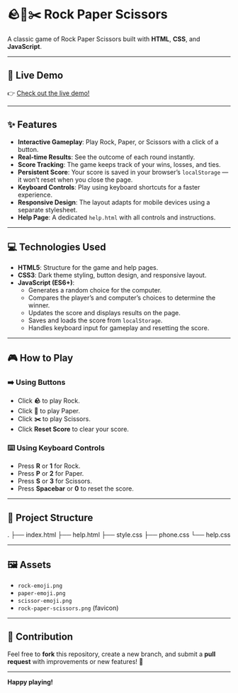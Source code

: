 # 🪨📄✂️ Rock Paper Scissors

A classic game of Rock Paper Scissors built with **HTML**, **CSS**, and **JavaScript**.

---

## 🚀 Live Demo

👉 [Check out the live demo!](https://tushartalekar.github.io/RockPaperScissor/) <!-- Replace # with your actual demo link -->

---

## ✨ Features

- **Interactive Gameplay**: Play Rock, Paper, or Scissors with a click of a button.
- **Real-time Results**: See the outcome of each round instantly.
- **Score Tracking**: The game keeps track of your wins, losses, and ties.
- **Persistent Score**: Your score is saved in your browser’s `localStorage` — it won’t reset when you close the page.
- **Keyboard Controls**: Play using keyboard shortcuts for a faster experience.
- **Responsive Design**: The layout adapts for mobile devices using a separate stylesheet.
- **Help Page**: A dedicated `help.html` with all controls and instructions.

---

## 💻 Technologies Used

- **HTML5**: Structure for the game and help pages.
- **CSS3**: Dark theme styling, button design, and responsive layout.
- **JavaScript (ES6+)**:
  - Generates a random choice for the computer.
  - Compares the player’s and computer’s choices to determine the winner.
  - Updates the score and displays results on the page.
  - Saves and loads the score from `localStorage`.
  - Handles keyboard input for gameplay and resetting the score.

---

## 🎮 How to Play

### ➡️ Using Buttons

- Click **🪨** to play Rock.
- Click **📄** to play Paper.
- Click **✂️** to play Scissors.
- Click **Reset Score** to clear your score.

### ⌨️ Using Keyboard Controls

- Press **R** or **1** for Rock.
- Press **P** or **2** for Paper.
- Press **S** or **3** for Scissors.
- Press **Spacebar** or **0** to reset the score.

---

## 📂 Project Structure

.
├── index.html
├── help.html
├── style.css
├── phone.css
└── help.css




---

## 🖼️ Assets

- `rock-emoji.png`
- `paper-emoji.png`
- `scissor-emoji.png`
- `rock-paper-scissors.png` (favicon)

---

## 🤝 Contribution

Feel free to **fork** this repository, create a new branch, and submit a **pull request** with improvements or new features! 🚀

---

**Happy playing!**

